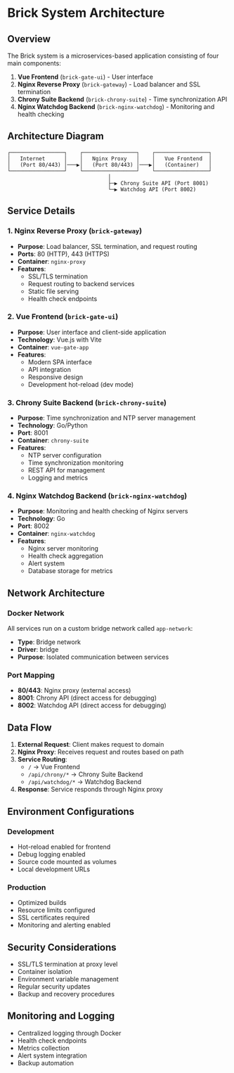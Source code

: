 # Brick System Architecture

## Overview

The Brick system is a microservices-based application consisting of four main components:

1. **Vue Frontend** (`brick-gate-ui`) - User interface
2. **Nginx Reverse Proxy** (`brick-gateway`) - Load balancer and SSL termination
3. **Chrony Suite Backend** (`brick-chrony-suite`) - Time synchronization API
4. **Nginx Watchdog Backend** (`brick-nginx-watchdog`) - Monitoring and health checking

## Architecture Diagram

```
┌─────────────────┐    ┌─────────────────┐    ┌─────────────────┐
│   Internet      │    │   Nginx Proxy   │    │   Vue Frontend  │
│   (Port 80/443) │───▶│   (Port 80/443) │───▶│   (Container)   │
└─────────────────┘    └─────────────────┘    └─────────────────┘
                                │
                                ├─▶ Chrony Suite API (Port 8001)
                                └─▶ Watchdog API (Port 8002)
```

## Service Details

### 1. Nginx Reverse Proxy (`brick-gateway`)
- **Purpose**: Load balancer, SSL termination, and request routing
- **Ports**: 80 (HTTP), 443 (HTTPS)
- **Container**: `nginx-proxy`
- **Features**:
  - SSL/TLS termination
  - Request routing to backend services
  - Static file serving
  - Health check endpoints

### 2. Vue Frontend (`brick-gate-ui`)
- **Purpose**: User interface and client-side application
- **Technology**: Vue.js with Vite
- **Container**: `vue-gate-app`
- **Features**:
  - Modern SPA interface
  - API integration
  - Responsive design
  - Development hot-reload (dev mode)

### 3. Chrony Suite Backend (`brick-chrony-suite`)
- **Purpose**: Time synchronization and NTP server management
- **Technology**: Go/Python
- **Port**: 8001
- **Container**: `chrony-suite`
- **Features**:
  - NTP server configuration
  - Time synchronization monitoring
  - REST API for management
  - Logging and metrics

### 4. Nginx Watchdog Backend (`brick-nginx-watchdog`)
- **Purpose**: Monitoring and health checking of Nginx servers
- **Technology**: Go
- **Port**: 8002
- **Container**: `nginx-watchdog`
- **Features**:
  - Nginx server monitoring
  - Health check aggregation
  - Alert system
  - Database storage for metrics

## Network Architecture

### Docker Network
All services run on a custom bridge network called `app-network`:
- **Type**: Bridge network
- **Driver**: bridge
- **Purpose**: Isolated communication between services

### Port Mapping
- **80/443**: Nginx proxy (external access)
- **8001**: Chrony API (direct access for debugging)
- **8002**: Watchdog API (direct access for debugging)

## Data Flow

1. **External Request**: Client makes request to domain
2. **Nginx Proxy**: Receives request and routes based on path
3. **Service Routing**:
   - `/` → Vue Frontend
   - `/api/chrony/*` → Chrony Suite Backend
   - `/api/watchdog/*` → Watchdog Backend
4. **Response**: Service responds through Nginx proxy

## Environment Configurations

### Development
- Hot-reload enabled for frontend
- Debug logging enabled
- Source code mounted as volumes
- Local development URLs

### Production
- Optimized builds
- Resource limits configured
- SSL certificates required
- Monitoring and alerting enabled

## Security Considerations

- SSL/TLS termination at proxy level
- Container isolation
- Environment variable management
- Regular security updates
- Backup and recovery procedures

## Monitoring and Logging

- Centralized logging through Docker
- Health check endpoints
- Metrics collection
- Alert system integration
- Backup automation 